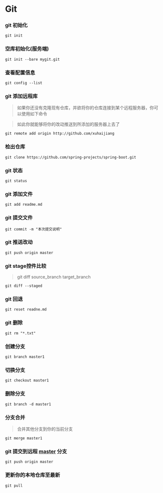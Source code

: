 # Git
### git 初始化
	git init

### 空库初始化(服务端)
	git init --bare mygit.git

### 查看配置信息
	git config --list

### git 添加远程库


> 如果你还没有克隆现有仓库，并欲将你的仓库连接到某个远程服务器，你可以使用如下命令

> 如此你就能够将你的改动推送到所添加的服务器上去了

	git remote add origin http://github.com/xuhaijiang

### 检出仓库
	git clone https://github.com/spring-projects/spring-boot.git

### git 状态
	git status

### git 添加文件
	git add readme.md

### git 提交文件
	git commit -m "本次提交说明"

### git 推送改动
	git push origin master

### git stage控件比较

> git diff source_branch target_branch

	git diff --staged

### git 回退
	git reset readne.md

### git 删除
	git rm "*.txt"

### 创建分支
	git branch master1

### 切换分支
	git checkout master1

### 删除分支
	git branch -d master1

### 分支合并

>合并其他分支到你的当前分支

	git merge master1

### git 提交到远程 [master](https://github.com/xuhaijiang/mygit.git) 分支
	git push origin master

### 更新你的本地仓库至最新

	git pull